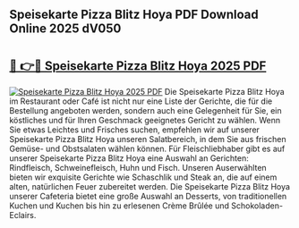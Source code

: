 ## Speisekarte Pizza Blitz Hoya PDF Download Online 2025 dV050

# <h2><a href="http://gc8l3ky.nevu.top/?p=Speisekarte+Pizza+Blitz+Hoya">🔗 👉🔴 Speisekarte Pizza Blitz Hoya 2025 PDF</a></h2>

[![Speisekarte Pizza Blitz Hoya 2025 PDF](https://i.imgur.com/dBaPXMq.png)](http://gc8l3ky.nevu.top/?p=Speisekarte+Pizza+Blitz+Hoya)
Die Speisekarte Pizza Blitz Hoya im Restaurant oder Café ist nicht nur eine Liste der Gerichte, die für die Bestellung angeboten werden, sondern auch eine Gelegenheit für Sie, ein köstliches und für Ihren Geschmack geeignetes Gericht zu wählen. Wenn Sie etwas Leichtes und Frisches suchen, empfehlen wir auf unserer Speisekarte Pizza Blitz Hoya unseren Salatbereich, in dem Sie aus frischen Gemüse- und Obstsalaten wählen können. Für Fleischliebhaber gibt es auf unserer Speisekarte Pizza Blitz Hoya eine Auswahl an Gerichten: Rindfleisch, Schweinefleisch, Huhn und Fisch. Unseren Auserwählten bieten wir exquisite Gerichte wie Schaschlik und Steak an, die auf einem alten, natürlichen Feuer zubereitet werden. Die Speisekarte Pizza Blitz Hoya unserer Cafeteria bietet eine große Auswahl an Desserts, von traditionellen Kuchen und Kuchen bis hin zu erlesenen Crème Brûlée und Schokoladen-Eclairs.
